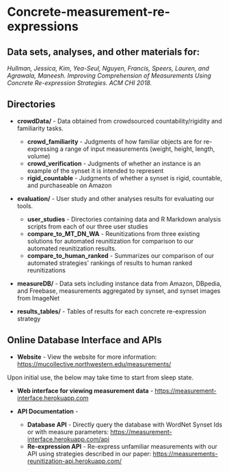 # Concrete-measurement-re-expressions
## Data sets, analyses, and other materials for:

  *Hullman, Jessica, Kim, Yea-Seul, Nguyen, Francis, Speers, Lauren, and Agrawala, Maneesh. Improving Comprehension of
  Measurements Using Concrete Re-expression Strategies. ACM CHI 2018.*

## Directories

  - **crowdData/** - Data obtained from crowdsourced countability/rigidity and familiarity tasks.
       - **crowd_familiarity** - Judgments of how familiar objects are for re-expressing a range of input measurements (weight, height, length, volume)
       - **crowd_verification** - Judgments of whether an instance is an example of the synset it is intended to represent
       - **rigid_countable** - Judgments of whether a synset is rigid, countable, and purchaseable on Amazon

  - **evaluation/** - User study and other analyses results for evaluating our tools.
       - **user_studies** - Directories containing data and R Markdown analysis scripts from each of our three user studies
       - **compare_to_MT_DN_WA** - Reunitizations from three existing solutions for automated reunitization for comparison to our automated reunitization results.
       - **compare_to_human_ranked** - Summarizes our comparison of our automated strategies' rankings of results to human ranked reunitizations

  - **measureDB/** - Data sets including instance data from Amazon, DBpedia, and Freebase, measurements aggregated by synset, and
  synset images from ImageNet

  - **results_tables/** - Tables of results for each concrete re-expression strategy

## Online Database Interface and APIs
 - **Website** - View the website for more information: https://mucollective.northwestern.edu/measurements/

 Upon initial use, the below may take time to start from sleep state.
 - **Web interface for viewing measurement data** - https://measurement-interface.herokuapp.com

 - **API Documentation** -
	- **Database API** - Directly query the database with WordNet Synset Ids or with measure parameters: https://measurement-interface.herokuapp.com/api
	- **Re-expression API** - Re-express unfamiliar measurements with our API using  strategies described in our paper: https://measurements-reunitization-api.herokuapp.com/






